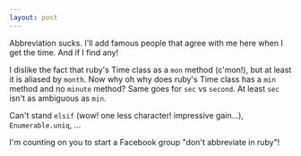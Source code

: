 ```yaml
---
layout: post
---
```


Abbreviation sucks. I'll add famous people that agree with me here when I get the time. And if I find any!

I dislike the fact that ruby's Time class as a `mon` method (c'mon!), but at least it is aliased by `month`. Now why oh why does ruby's Time class has a `min` method and no `minute` method? Same goes for `sec` vs `second`. At least `sec` isn't as ambiguous as `min`.

Can't stand `elsif` (wow! one less character! impressive gain...), `Enumerable.uniq`, ...

I'm counting on you to start a Facebook group "don't abbreviate in ruby"!

